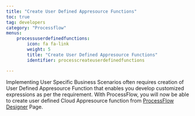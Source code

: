 ```yaml
---
title: "Create User Defined Appresource Functions"
toc: true
tag: developers
category: "Processflow"
menus: 
    processuserdefinedfunctions:
        icon: fa fa-link
        weight: 5
        title: "Create User Defined Appresource Functions" 
        identifier: processcreateuserdefinedfunctions

---
```


Implementing User Specific Business Scenarios often requires creation of User Defined Appresource Function that enables you develop customized expressions as per the requirement.
With ProcessFlow, you will now be able to create user defined Cloud Appresource function from [ProcessFlow Designer](/processflow/designer-processflow/) Page.

